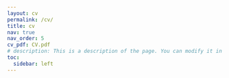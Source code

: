 ```yaml
---
layout: cv
permalink: /cv/
title: cv
nav: true
nav_order: 5
cv_pdf: CV.pdf
# description: This is a description of the page. You can modify it in '_pages/cv.md'. You can also change or remove the top pdf download button.
toc:
  sidebar: left
---
```

